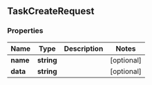 ## TaskCreateRequest

### Properties
Name | Type | Description | Notes
------------ | ------------- | ------------- | -------------
**name** | **string** |  | [optional] 
**data** | **string** |  | [optional] 



